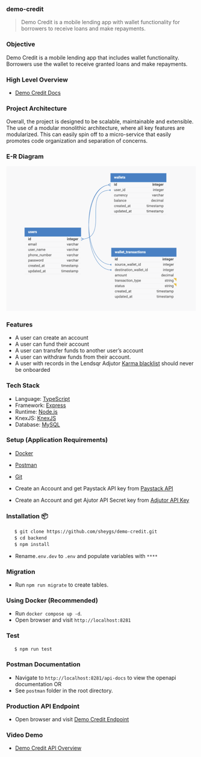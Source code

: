 ### demo-credit

> Demo Credit is a mobile lending app with wallet functionality for borrowers to receive loans and make repayments.

### Objective

Demo Credit is a mobile lending app that includes wallet functionality. Borrowers use the wallet to receive granted loans and make repayments.

### High Level Overview

- [Demo Credit Docs](https://www.notion.so/Demo-Credit-acb077a3a22141e7b3dc5e01c92b5158)

### Project Architecture

Overall, the project is designed to be scalable, maintainable and extensible. The use of a modular monolithic architecture, where all key features are modularized. This can easily spin off to a micro-service that easily promotes code organization and separation of concerns.

### E-R Diagram

![E-R Diagram](./E-R-diagram.png)

### Features

- A user can create an account
- A user can fund their account
- A user can transfer funds to another user’s account
- A user can withdraw funds from their account.
- A user with records in the Lendsqr Adjutor [Karma blacklist](https://api.adjutor.io/) should never be onboarded

### Tech Stack

- Language: [TypeScript](https://www.typescriptlang.org/)
- Framework: [Express](https://expressjs.com/)
- Runtime: [Node.js](https://nodejs.org/en)
- KnexJS: [KnexJS](https://knexjs.org/)
- Database: [MySQL](https://www.mysql.com/)

### Setup (Application Requirements)

- [Docker](https://www.docker.com/)
- [Postman](https://www.postman.com/downloads/)
- [Git](https://git-scm.com/downloads)

- Create an Account and get Paystack API key from [Paystack API](https://paystack.com/gh/developers?q=/developers)
- Create an Account and get Ajutor API Secret key from [Adjutor API Key](https://app.adjutor.io/signup?source=adjutor-api-documentation)

### Installation 📦

```bash
   $ git clone https://github.com/sheygs/demo-credit.git
   $ cd backend
   $ npm install
```

- Rename`.env.dev` to `.env` and populate variables with `****`

### Migration

- Run `npm run migrate` to create tables.

### Using Docker (Recommended)

- Run `docker compose up -d`.
- Open browser and visit `http://localhost:8281`

### Test

```bash
   $ npm run test
```

### Postman Documentation

- Navigate to `http://localhost:8281/api-docs` to view the openapi documentation OR
- See `postman` folder in the root directory.

### Production API Endpoint

- Open browser and visit [Demo Credit Endpoint](https://olusegun-ekoh-lendsqr-be-test-production.up.railway.app/)

### Video Demo

- [Demo Credit API Overview](https://www.loom.com/share/5eb098d6d12c443b98cda897d28d7db5?sid=c7230024-43b7-49f2-b7f3-05bac29ceec6)
